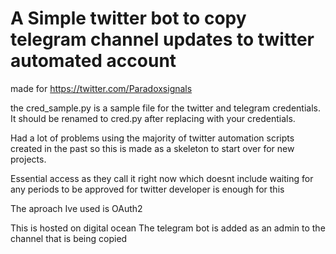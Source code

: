 # A Simple twitter bot to copy telegram channel updates to twitter automated account

made for https://twitter.com/Paradoxsignals

the cred_sample.py is a sample file for the twitter and telegram credentials. It should be renamed to cred.py after replacing with your credentials.

Had a lot of problems using the majority of twitter automation scripts created in the past so this is made as a skeleton to start over for new projects.

Essential access as they call it right now which doesnt include waiting for any periods to be approved for twitter developer is enough for this

The aproach Ive used is OAuth2

This is hosted on digital ocean
The telegram bot is added as an admin to the channel that is being copied
